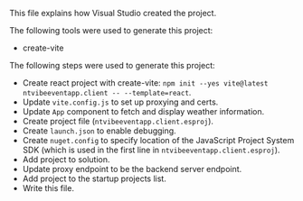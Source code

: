 This file explains how Visual Studio created the project.

The following tools were used to generate this project:
- create-vite

The following steps were used to generate this project:
- Create react project with create-vite: `npm init --yes vite@latest ntvibeeventapp.client -- --template=react`.
- Update `vite.config.js` to set up proxying and certs.
- Update `App` component to fetch and display weather information.
- Create project file (`ntvibeeventapp.client.esproj`).
- Create `launch.json` to enable debugging.
- Create `nuget.config` to specify location of the JavaScript Project System SDK (which is used in the first line in `ntvibeeventapp.client.esproj`).
- Add project to solution.
- Update proxy endpoint to be the backend server endpoint.
- Add project to the startup projects list.
- Write this file.
